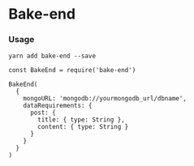 # Bake-end

### Usage

`yarn add bake-end --save`

```
const BakeEnd = require('bake-end')

BakeEnd(
  {
    mongoURL: 'mongodb://yourmongodb_url/dbname',
    dataRequirements: {
      post: {
        title: { type: String },
        content: { type: String }
      }
    }
  }
)

```
